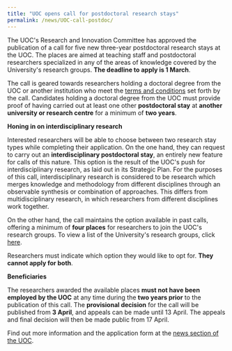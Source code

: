 ```yaml
---
title: "UOC opens call for postdoctoral research stays"
permalink: /news/UOC-call-postdoc/
---
```

The UOC's Research and Innovation Committee has approved the publication of a call for five new three-year postdoctoral research stays at the UOC. The places are aimed at teaching staff and postdoctoral researchers specialized in any of the areas of knowledge covered by the University's research groups. **The deadline to apply is 1 March**.

The call is geared towards researchers holding a doctoral degree from the UOC or another institution who meet the [terms and conditions](http://www.uoc.edu/opencms_portal2/opencms/_resources/CA/documents/recerca/Bases_postdocs_2020/bases_postdocs_2020_EN_signades.pdf) set forth by the call. Candidates holding a doctoral degree from the UOC must provide proof of having carried out at least one other **postdoctoral stay** at **another university or research centre** for a minimum of **two years**.

**Honing in on interdisciplinary research**

Interested researchers will be able to choose between two research stay types while completing their application. On the one hand, they can request to carry out an **interdisciplinary postdoctoral stay**, an entirely new feature for calls of this nature. This option is the result of the UOC's push for interdisciplinary research, as laid out in its Strategic Plan. For the purposes of this call, interdisciplinary research is considered to be research which merges knowledge and methodology from different disciplines through an observable synthesis or combination of approaches. This differs from multidisciplinary research, in which researchers from different disciplines work together.

On the other hand, the call maintains the option available in past calls, offering a minimum of **four places** for researchers to join the UOC's research groups. To view a list of the University's research groups, click [here](http://transfer.rdi.uoc.edu/en/knowledge-map).

Researchers must indicate which option they would like to opt for. **They cannot apply for both**.

**Beneficiaries**

The researchers awarded the available places **must not have been employed by the UOC** at any time during the **two years prior** to the publication of this call. The **provisional decision** for the call will be published from **3 April**, and appeals can be made until 13 April. The appeals and final decision will then be made public from 17 April.

Find out more information and the application form at the [news section of the UOC](https://research.uoc.edu/portal/en/ri/difusio-publicacions/noticies/noticies-OSRT/2020/noticia_call_postdoc.html).

